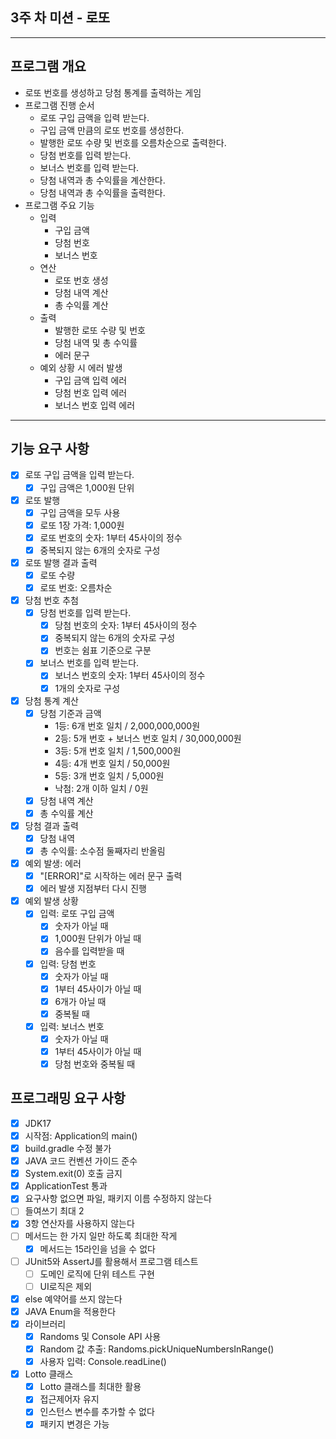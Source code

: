 ## 3주 차 미션 - 로또  

* * * * *  

## 프로그램 개요  

- 로또 번호를 생성하고 당첨 통계를 출력하는 게임  
- 프로그램 진행 순서
  - 로또 구입 금액을 입력 받는다.
  - 구입 금액 만큼의 로또 번호를 생성한다.
  - 발행한 로또 수량 및 번호를 오름차순으로 출력한다.
  - 당첨 번호를 입력 받는다.
  - 보너스 번호를 입력 받는다.
  - 당첨 내역과 총 수익률을 계산한다.
  - 당첨 내역과 총 수익률을 출력한다.
- 프로그램 주요 기능  
  - 입력
    - 구입 금액
    - 당첨 번호
    - 보너스 번호
  - 연산
    - 로또 번호 생성
    - 당첨 내역 계산
    - 총 수익률 계산
  - 출력
    - 발행한 로또 수량 및 번호
    - 당첨 내역 및 총 수익률
    - 에러 문구
  - 예외 상황 시 에러 발생
    - 구입 금액 입력 에러
    - 당첨 번호 입력 에러
    - 보너스 번호 입력 에러

* * * * *  

## 기능 요구 사항  
- [x] 로또 구입 금액을 입력 받는다.
  - [x] 구입 금액은 1,000원 단위
- [x] 로또 발행
  - [x] 구입 금액을 모두 사용
  - [x] 로또 1장 가격: 1,000원
  - [x] 로또 번호의 숫자: 1부터 45사이의 정수
  - [x] 중복되지 않는 6개의 숫자로 구성
- [x] 로또 발행 결과 출력
  - [x] 로또 수량
  - [x] 로또 번호: 오름차순
- [x] 당첨 번호 추첨
  - [x] 당첨 번호를 입력 받는다.
    - [x] 당첨 번호의 숫자: 1부터 45사이의 정수
    - [x] 중복되지 않는 6개의 숫자로 구성
    - [x] 번호는 쉼표 기준으로 구분
  - [x] 보너스 번호를 입력 받는다.
    - [x] 보너스 번호의 숫자: 1부터 45사이의 정수
    - [x] 1개의 숫자로 구성
- [x] 당첨 통계 계산
  - [x] 당첨 기준과 금액
    - 1등: 6개 번호 일치 / 2,000,000,000원
    - 2등: 5개 번호 + 보너스 번호 일치 / 30,000,000원
    - 3등: 5개 번호 일치 / 1,500,000원
    - 4등: 4개 번호 일치 / 50,000원
    - 5등: 3개 번호 일치 / 5,000원
    - 낙첨: 2개 이하 일치 / 0원
  - [x] 당첨 내역 계산
  - [x] 총 수익률 계산
- [x] 당첨 결과 출력
  - [x] 당첨 내역
  - [x] 총 수익률: 소수점 둘째자리 반올림
- [x] 예외 발생: 에러
  - [x] "[ERROR]"로 시작하는 에러 문구 출력
  - [x] 에러 발생 지점부터 다시 진행
- [x] 예외 발생 상황
  - [x] 입력: 로또 구입 금액
    - [x] 숫자가 아닐 때
    - [x] 1,000원 단위가 아닐 때
    - [x] 음수를 입력받을 때
  - [x] 입력: 당첨 번호
    - [x] 숫자가 아닐 때
    - [x] 1부터 45사이가 아닐 때
    - [x] 6개가 아닐 때
    - [x] 중복될 때
  - [x] 입력: 보너스 번호
    - [x] 숫자가 아닐 때
    - [x] 1부터 45사이가 아닐 때
    - [x] 당첨 번호와 중복될 때

## 프로그래밍 요구 사항  
- [x] JDK17
- [x] 시작점: Application의 main()
- [x] build.gradle 수정 불가
- [x] JAVA 코드 컨벤션 가이드 준수
- [x] System.exit(0) 호출 금지
- [x] ApplicationTest 통과
- [x] 요구사항 없으면 파일, 패키지 이름 수정하지 않는다
- [ ] 들여쓰기 최대 2
- [x] 3항 연산자를 사용하지 않는다
- [ ] 메서드는 한 가지 일만 하도록 최대한 작게
  - [x] 메서드는 15라인을 넘을 수 없다
- [ ] JUnit5와 AssertJ를 활용해서 프로그램 테스트
  - [ ] 도메인 로직에 단위 테스트 구현
  - [ ] UI로직은 제외
- [x] else 예약어를 쓰지 않는다
- [x] JAVA Enum을 적용한다
- [x] 라이브러리
  - [x] Randoms 및 Console API 사용 
  - [x] Random 값 추출: Randoms.pickUniqueNumbersInRange()
  - [x] 사용자 입력: Console.readLine()
- [x] Lotto 클래스
  - [x] Lotto 클래스를 최대한 활용
  - [x] 접근제어자 유지
  - [x] 인스턴스 변수를 추가할 수 없다
  - [x] 패키지 변경은 가능